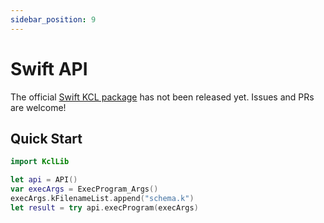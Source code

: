 ```yaml
---
sidebar_position: 9
---
```


# Swift API

The official [Swift KCL package](https://github.com/kcl-lang/lib/tree/main/swift) has not been released yet. Issues and PRs are welcome!

## Quick Start

```swift
import KclLib

let api = API()
var execArgs = ExecProgram_Args()
execArgs.kFilenameList.append("schema.k")
let result = try api.execProgram(execArgs)
```
